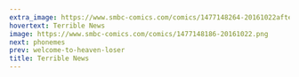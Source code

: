 ```yaml
---
extra_image: https://www.smbc-comics.com/comics/1477148264-20161022after.png
hovertext: Terrible News
image: https://www.smbc-comics.com/comics/1477148186-20161022.png
next: phonemes
prev: welcome-to-heaven-loser
title: Terrible News
---
```

